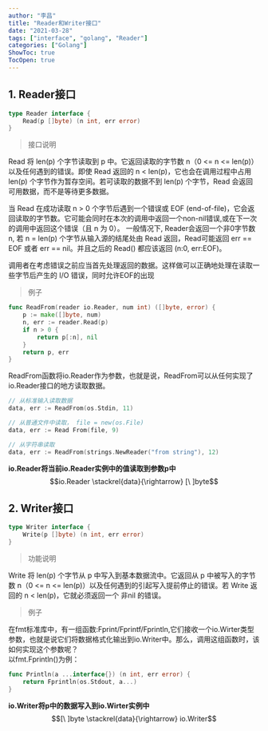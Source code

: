 ```yaml
---
author: "李昌"
title: "Reader和Writer接口"
date: "2021-03-28"
tags: ["interface", "golang", "Reader"]
categories: ["Golang"]
ShowToc: true
TocOpen: true
---
```


## 1. Reader接口
```go
type Reader interface {
    Read(p []byte) (n int, err error)
}
```
> 接口说明  

Read 将 len(p) 个字节读取到 p 中。它返回读取的字节数 n（0 <= n <= len(p)） 以及任何遇到的错误。即使 Read 返回的 n < len(p)，它也会在调用过程中占用 len(p) 个字节作为暂存空间。若可读取的数据不到 len(p) 个字节，Read 会返回可用数据，而不是等待更多数据。

当 Read 在成功读取 n > 0 个字节后遇到一个错误或 EOF (end-of-file)，它会返回读取的字节数。它可能会同时在本次的调用中返回一个non-nil错误,或在下一次的调用中返回这个错误（且 n 为 0）。 一般情况下, Reader会返回一个非0字节数n, 若 n = len(p) 个字节从输入源的结尾处由 Read 返回，Read可能返回 err == EOF 或者 err == nil。并且之后的 Read() 都应该返回 (n:0, err:EOF)。

调用者在考虑错误之前应当首先处理返回的数据。这样做可以正确地处理在读取一些字节后产生的 I/O 错误，同时允许EOF的出现

> 例子
```go
func ReadFrom(reader io.Reader, num int) ([]byte, error) {
    p := make([]byte, num)
    n, err := reader.Read(p)
    if n > 0 {
        return p[:n], nil
    }
    return p, err
}
```
ReadFrom函数将io.Reader作为参数，也就是说，ReadFrom可以从任何实现了io.Reader接口的地方读取数据。
```go
// 从标准输入读取数据
data, err := ReadFrom(os.Stdin, 11)

// 从普通文件中读取， file = new(os.File)
data, err := Read From(file, 9)

// 从字符串读取
data, err := ReadFrom(strings.NewReader("from string"), 12) 
```

**io.Reader将当前io.Reader实例中的值读取到参数p中**
$$io.Reader \stackrel{data}{\rightarrow}  [\ ]byte$$

## 2. Writer接口
```go
type Writer interface {
    Write(p []byte) (n int, err error)
}
```

> 功能说明
 
Write 将 len(p) 个字节从 p 中写入到基本数据流中。它返回从 p 中被写入的字节数 n（0 <= n <= len(p)）以及任何遇到的引起写入提前停止的错误。若 Write 返回的 n < len(p)，它就必须返回一个 非nil 的错误。

> 例子

在fmt标准库中，有一组函数:Fprint/Fprintf/Fprintln,它们接收一个io.Wirter类型参数，也就是说它们将数据格式化输出到io.Writer中。那么，调用这组函数时，该如何实现这个参数呢？  
以fmt.Fprintln()为例：  
```go
func Println(a ...interface{}) (n int, err error) {
    return Fprintln(os.Stdout, a...)
}
```

**io.Writer将p中的数据写入到io.Wirter实例中**
$$[\ ]byte \stackrel{data}{\rightarrow} io.Writer$$